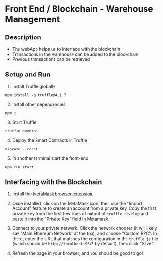 # Front End / Blockchain - Warehouse Management

## Description
+ The webApp helps us to interface with the blockchain
+ Transactions in the warehouse can be added to the blockchain
+ Previous transactions can be retrieved

## Setup and Run

1. Install Truffle globally
```
npm install -g truffle@4.1.7
```

2. Install other dependencies
```
npm i
```

3. Start Truffle
```
truffle develop
```

4. Deploy the Smart Contracts in Truffle
```
migrate --reset
```

5. In another terminal start the front-end
```
npm run start
```

## Interfacing with the Blockchain

1. Install the [MetaMask browser extension](https://metamask.io/). 

2. Once installed, click on the MetaMask icon, then use the "Import Account" feature to create an account from a private key. Copy the first private key from the first few lines of output of `truffle develop` and paste it into the "Private Key" field in Metamask.

3.  Connect to your private network. Click the network chooser (it will likely say "Main Ethereum Network" at the top), and choose "Custom RPC". In there, enter the URL that matches the configuration in the `truffle.js` file (which should be `http://localhost:9545` by default), then click "Save".

4. Refresh the page in your browser, and you should be good to go!
